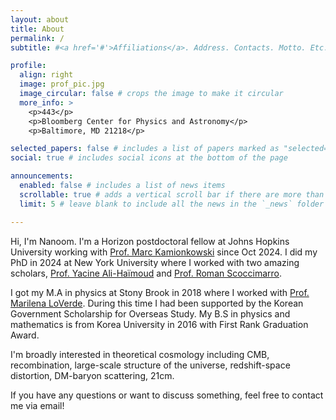 ```yaml
---
layout: about
title: About
permalink: /
subtitle: #<a href='#'>Affiliations</a>. Address. Contacts. Motto. Etc.

profile:
  align: right
  image: prof_pic.jpg
  image_circular: false # crops the image to make it circular
  more_info: >
    <p>443</p>
    <p>Bloomberg Center for Physics and Astronomy</p>
    <p>Baltimore, MD 21218</p>

selected_papers: false # includes a list of papers marked as "selected={true}"
social: true # includes social icons at the bottom of the page

announcements:
  enabled: false # includes a list of news items
  scrollable: true # adds a vertical scroll bar if there are more than 3 news items
  limit: 5 # leave blank to include all the news in the `_news` folder

---
```


Hi, I'm Nanoom. I'm a Horizon postdoctoral fellow at Johns Hopkins University working with [Prof. Marc Kamionkowski](https://sites.krieger.jhu.edu/kamionkowski/) since Oct 2024. I did my PhD in 2024 at New York University where I worked with two amazing scholars, [Prof. Yacine Ali-Ha&#xef;moud](https://cosmo.nyu.edu/yacine/) and [Prof. Roman Scoccimarro](https://cosmo.nyu.edu/roman/).

I got my M.A in physics at Stony Brook in 2018 where I worked with [Prof. Marilena LoVerde](https://phys.washington.edu/people/marilena-loverde). During this time I had been supported by the Korean Government Scholarship for Overseas Study.
My B.S in physics and mathematics is from Korea University in 2016 with First Rank Graduation Award.

I'm broadly interested in theoretical cosmology including CMB, recombination, large-scale structure of the universe, redshift-space distortion, DM-baryon scattering, 21cm.

If you have any questions or want to discuss something, feel free to contact me via email!

